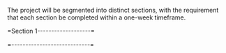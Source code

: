 The project will be segmented into distinct sections, with the requirement that each section be completed within a one-week timeframe.

=Section 1-------------------=

=----------------------------=
